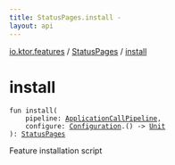```yaml
---
title: StatusPages.install - 
layout: api
---
```


<div class='api-docs-breadcrumbs'><a href="../index.html">io.ktor.features</a> / <a href="index.html">StatusPages</a> / <a href="./install.html">install</a></div>

# install

<div class="signature"><code><span class="keyword">fun </span><span class="identifier">install</span><span class="symbol">(</span><br/>&nbsp;&nbsp;&nbsp;&nbsp;<span class="parameterName" id="io.ktor.features.StatusPages.Feature$install(io.ktor.application.ApplicationCallPipeline, kotlin.Function1((io.ktor.features.StatusPages.Configuration, kotlin.Unit)))/pipeline">pipeline</span><span class="symbol">:</span>&nbsp;<a href="../../io.ktor.application/-application-call-pipeline/index.html"><span class="identifier">ApplicationCallPipeline</span></a><span class="symbol">, </span><br/>&nbsp;&nbsp;&nbsp;&nbsp;<span class="parameterName" id="io.ktor.features.StatusPages.Feature$install(io.ktor.application.ApplicationCallPipeline, kotlin.Function1((io.ktor.features.StatusPages.Configuration, kotlin.Unit)))/configure">configure</span><span class="symbol">:</span>&nbsp;<a href="-configuration/index.html"><span class="identifier">Configuration</span></a><span class="symbol">.</span><span class="symbol">(</span><span class="symbol">)</span>&nbsp;<span class="symbol">-&gt;</span>&nbsp;<a href="https://kotlinlang.org/api/latest/jvm/stdlib/kotlin/-unit/index.html"><span class="identifier">Unit</span></a><br/><span class="symbol">)</span><span class="symbol">: </span><a href="index.html"><span class="identifier">StatusPages</span></a></code></div>

Feature installation script

